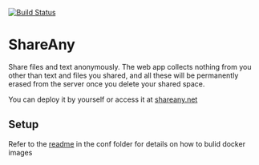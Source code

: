 <a href="https://github.com/yang170/ShareAny/actions/workflows/deploy.yml"><img src="https://github.com/yang170/ShareAny/actions/workflows/deploy.yml/badge.svg" alt="Build Status"></a>

# ShareAny

Share files and text anonymously. The web app collects nothing from you other
than text and files you shared, and all these will be permanently erased from
the server once you delete your shared space.

You can deploy it by yourself or access it at [shareany.net](https://www.shareany.net)

## Setup

Refer to the [readme](https://github.com/yang170/ShareAny/tree/master/conf) in
the conf folder for details on how to bulid docker images
